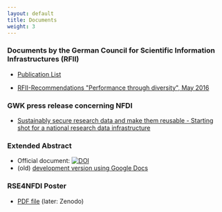 ```yaml
---
layout: default
title: Documents
weight: 3
---
```


### Documents by the German Council for Scientific Information Infrastructures (RFII)

* [Publication List](http://www.rfii.de/en/dokuments/)

* [RFII-Recommendations "Performance through diversity", May 2016](http://www.rfii.de/?p=2075)

### GWK press release concerning NFDI

* [Sustainably secure research data and make them reusable - Starting shot for a national research data infrastructure](https://www.gwk-bonn.de/fileadmin/Redaktion/Dokumente/Pressemitteilungen/pm2018-13.pdf)


### Extended Abstract

* Official document: [![DOI](https://zenodo.org/badge/DOI/10.5281/zenodo.2630451.svg)](https://doi.org/10.5281/zenodo.2630451)
* (old) [development version using Google Docs](https://goo.gl/qZAZq2)

### RSE4NFDI Poster

* [PDF file](../assets/pdf/RSE4NFDI_Poster.pdf) (later: Zenodo)
